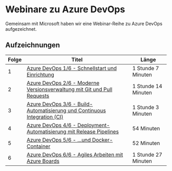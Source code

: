 # Webinare zu Azure DevOps

Gemeinsam mit Microsoft haben wir eine Webinar-Reihe zu Azure DevOps aufgezeichnet.

## Aufzeichnungen

Folge | Titel | Länge
------|-------|------
1     | [Azure DevOps 1/6 - Schnellstart und Einrichtung][Folge1]                          | 1 Stunde 7 Minuten
2     | [Azure DevOps 2/6 - Moderne Versionsverwaltung mit Git und Pull Requests][Folge2]  | 1 Stunde 14 Minuten
3     | [Azure DevOps 3/6 - Build-Automatisierung und Continuous Integration (CI)][Folge3] | 1 Stunde 3 Minuten
4     | [Azure DevOps 4/6 - Deployment-Automatisierung mit Release Pipelines][Folge4]      | 54 Minuten
5     | [Azure DevOps 5/6 - ...und Docker-Container][Folge5]                               | 52 Minuten
6     | [Azure DevOps 6/6 - Agiles Arbeiten mit Azure Boards][Folge6]                      | 1 Stunde 27 Minuten

[Folge1]: https://www.youtube.com/watch?v=Atr3z50AGns&list=PLjYQiPd6tgccuenPyVCWD1hAuJrX4Zg5A&index=1
[Folge2]: https://www.youtube.com/watch?v=1WqUFIV4HJk&list=PLjYQiPd6tgccuenPyVCWD1hAuJrX4Zg5A&index=2
[Folge3]: https://www.youtube.com/watch?v=cjIVxW-XO3c&list=PLjYQiPd6tgccuenPyVCWD1hAuJrX4Zg5A&index=3
[Folge4]: https://www.youtube.com/watch?v=3wT6bqR7qRE&list=PLjYQiPd6tgccuenPyVCWD1hAuJrX4Zg5A&index=4
[Folge5]: https://www.youtube.com/watch?v=LPw5QY09KN0&list=PLjYQiPd6tgccuenPyVCWD1hAuJrX4Zg5A&index=5
[Folge6]: https://www.youtube.com/watch?v=X5_uJty_Tfo&list=PLjYQiPd6tgccuenPyVCWD1hAuJrX4Zg5A&index=6
